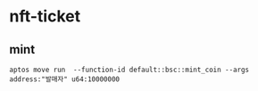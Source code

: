 # nft-ticket

## mint

```
aptos move run  --function-id default::bsc::mint_coin --args address:"발매자" u64:10000000
```

